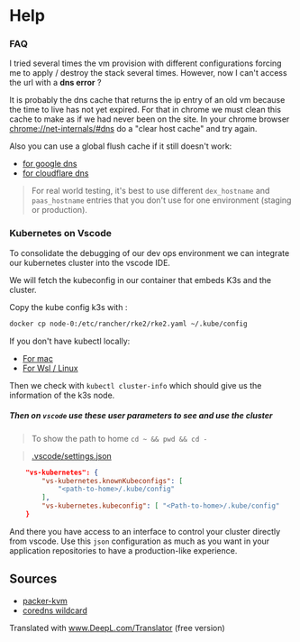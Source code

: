 # Help

### FAQ

I tried several times the vm provision with different configurations forcing me to apply / destroy the stack several times. However, now I can't access the url with a **dns error** ?

It is probably the dns cache that returns the ip entry of an old vm because the time to live has not yet expired. For that in chrome we must clean this cache to make as if we had never been on the site.
In your chrome browser [chrome://net-internals/#dns]() do a "clear host cache" and try again.

Also you can use a global flush cache if it still doesn't work:
 
- [for google dns](https://developers.google.com/speed/public-dns/cache?hl=fr)
- [for cloudflare dns](https://1.1.1.1/purge-cache/)

> For real world testing, it's best to use different `dex_hostname` and `paas_hostname` entries that you don't use for one environment (staging or production).

### Kubernetes on Vscode

To consolidate the debugging of our dev ops environment we can integrate our kubernetes cluster into the vscode IDE.

We will fetch the kubeconfig in our container that embeds K3s and the cluster.

Copy the kube config k3s with :

```sh
docker cp node-0:/etc/rancher/rke2/rke2.yaml ~/.kube/config
```

If you don't have kubectl locally:

- [For mac](https://kubernetes.io/docs/tasks/tools/install-kubectl-macos/)
- [For Wsl / Linux](https://kubernetes.io/docs/tasks/tools/install-kubectl-linux/)

Then we check with `kubectl cluster-info` which should give us the information of the k3s node.

##### Then on `vscode` use these user parameters to see and use the cluster

> To show the path to home `cd ~ && pwd && cd -`

> [.vscode/settings.json](.vscode/settings.json)
```json
    "vs-kubernetes": {
        "vs-kubernetes.knownKubeconfigs": [
            "<path-to-home>/.kube/config"
        ],
        "vs-kubernetes.kubeconfig": [ "<Path-to-home>/.kube/config"
    }
```

And there you have access to an interface to control your cluster directly from vscode. Use this `json` configuration as much as you want in your application repositories to have a production-like experience.

## Sources

- [packer-kvm](https://github.com/goffinet/packer-kvm/blob/master/http/jammy/user-data)
- [coredns wildcard](https://mac-blog.org.ua/kubernetes-coredns-wildcard-ingress/)


Translated with www.DeepL.com/Translator (free version)

